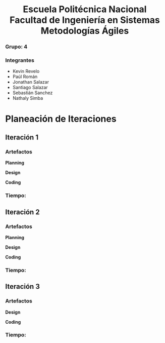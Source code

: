 <h1 align="center">
    Escuela Politécnica Nacional<br>
    Facultad de Ingeniería en Sistemas<br>
    Metodologías Ágiles<br>
</h1>

### Grupo: 4

### Integrantes
- Kevin Revelo
- Paúl Román
- Jonathan Salazar
- Santiago Salazar
- Sebastián Sanchez
- Nathaly Simba

# Planeación de Iteraciones

## Iteración 1


### Artefactos
**Planning**


**Design**


**Coding**


### Tiempo:


## Iteración 2


### Artefactos
**Planning**

  
**Design**


**Coding**

### Tiempo:


## Iteración 3


### Artefactos
**Design**


**Coding**


### Tiempo:

